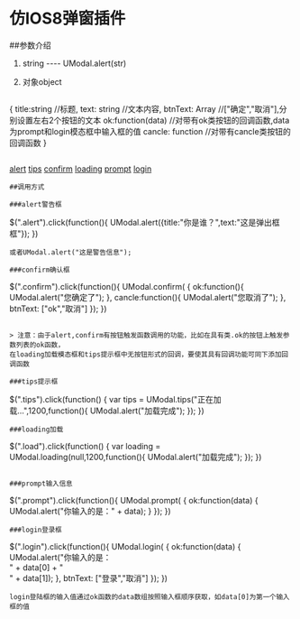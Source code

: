 # 仿IOS8弹窗插件

##参数介绍
1. string ---- UModal.alert(str)

2. 对象object 
     ```
{
      title:string //标题,
      text: string //文本内容,
      btnText: Array //["确定","取消"],分别设置左右2个按钮的文本
      ok:function(data)  //对带有ok类按钮的回调函数,data为prompt和login模态框中输入框的值
      cancle: function //对带有cancle类按钮的回调函数
 }
```
```
<a href="##" class="btn btn-group alert">alert</a>
<a href="##" class="btn btn-group tips">tips</a>
<a href="##" class="btn btn-group confirm">confirm</a>
<a href="##" class="btn btn-group load">loading</a>
<a href="##" class="btn btn-group prompt">prompt</a>
<a href="##" class="btn btn-group login">login</a>
```
##调用方式

###alert警告框
```
$(".alert").click(function(){
  UModal.alert({title:"你是谁？",text:"这是弹出框框"});
})
```
或者UModal.alert("这是警告信息");

###confirm确认框
```
$(".confirm").click(function(){
  UModal.confirm(
    {
      ok:function(){
        UModal.alert("您确定了");
      },
      cancle:function(){
        UModal.alert("您取消了");
      },
      btnText: ["ok","取消"]
  });
})
```

> 注意：由于alert,confirm有按钮触发函数调用的功能，比如在具有类.ok的按钮上触发参数列表的ok函数，
在loading加载模态框和tips提示框中无按钮形式的回调，要使其具有回调功能可同下添加回调函数

###tips提示框

```
$(".tips").click(function() {
  var tips = UModal.tips("正在加载...",1200,function(){
    UModal.alert("加载完成");
  });
})
```
###loading加载
```
$(".load").click(function() {
  var loading = UModal.loading(null,1200,function(){
    UModal.alert("加载完成");
  });
})
```

###prompt输入信息
```
$(".prompt").click(function(){
  UModal.prompt(
    {
     ok:function(data) {
      UModal.alert("你输入的是：" + data);
     }
  });
})
```
###login登录框

```
$(".login").click(function(){
  UModal.login(
    {
     ok:function(data) {
      UModal.alert("你输入的是：<br>" + data[0] + "<br>" + data[1]);
     },
     btnText: ["登录","取消"]
  });
})
```
login登陆框的输入值通过ok函数的data数组按照输入框顺序获取，如data[0]为第一个输入框的值
